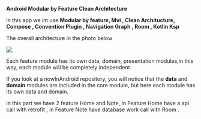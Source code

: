 **Android Modular by Feature Clean Architecture**

in this app we im use
**Modular by feature, Mvi , Clean Architucture, Compose , Convention Plugin , Navigation Graph , Room , Kotlin Ksp**

The overall architecture in the photo below

<img src="https://s6.uupload.ir/files/sample2_ocvb.jpg" >

Each feature module has its own data, domain, presentation modules,in this way, each module will be completely independent.

If you look at a nowInAndroid repository, you will notice that the **data** and **domain** modules are included in the core module, but here each module has its own data and domain.

in this part we have 2 feature Home and Note,
in Feature Home have a api call with retrofit , in Feature Note have database work call with Room .



